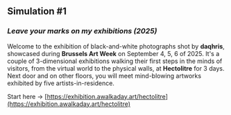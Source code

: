 ## Simulation #1
### *Leave your marks on my exhibitions (2025)*   

Welcome to the exhibition of black-and-white photographs shot by __daqhris__, showcased during __Brussels Art Week__ on September 4, 5, 6 of 2025. It's a couple of 3-dimensional exhibitions walking their first steps in the minds of visitors, from the virtual world to the physical walls, at __Hectolitre__ for 3 days. Next door and on other floors, you will meet mind-blowing artworks exhibited by five artists-in-residence.    

Start here → [https://exhibition.awalkaday.art/hectolitre](https://exhibition.awalkaday.art/hectolitre)
